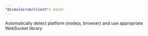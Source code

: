 ```yaml
---
"@simulacrum/client": minor
---
```

Automatically detect platform (nodejs, browser) and use appropriate
WebSocket library
